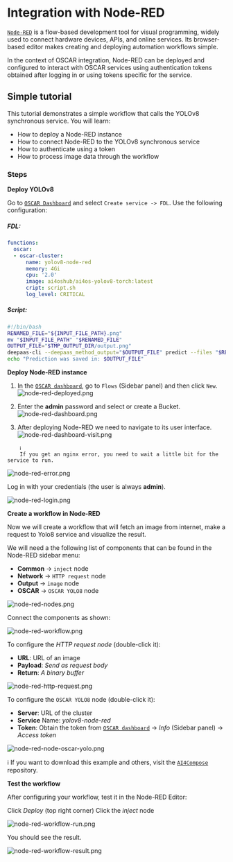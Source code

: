 # Integration with Node-RED

[`Node-RED`](https://nodered.org/) is a flow-based development tool for visual programming, widely used to connect hardware devices, APIs, and online services. Its browser-based editor makes creating and deploying automation workflows simple.

In the context of OSCAR integration, Node-RED can be deployed and configured to interact with OSCAR services using authentication tokens obtained after logging in or using tokens specific for the service.

## Simple tutorial

This tutorial demonstrates a simple workflow that calls the YOLOv8 synchronous service. You will learn:
- How to deploy a Node-RED instance
- How to connect Node-RED to the YOLOv8 synchronous service
- How to authenticate using a token
- How to process image data through the workflow

### Steps

**Deploy YOLOv8**

Go to [`OSCAR Dashboard`](https://dashboard.oscar.grycap.net/) and select `Create service -> FDL`. Use the following configuration:

##### FDL:
```yaml
functions:
  oscar:
  - oscar-cluster:
      name: yolov8-node-red
      memory: 4Gi
      cpu: '2.0'
      image: ai4oshub/ai4os-yolov8-torch:latest
      cript: script.sh
      log_level: CRITICAL
```
    
##### Script:

```bash
#!/bin/bash
RENAMED_FILE="${INPUT_FILE_PATH}.png"
mv "$INPUT_FILE_PATH" "$RENAMED_FILE"
OUTPUT_FILE="$TMP_OUTPUT_DIR/output.png"
deepaas-cli --deepaas_method_output="$OUTPUT_FILE" predict --files "$RENAMED_FILE" --accept image/png 2>&1
echo "Prediction was saved in: $OUTPUT_FILE"
```

**Deploy Node-RED instance**

1. In the [`OSCAR dashboard`](https://dashboard.oscar.grycap.net/), go to `Flows` (Sidebar panel)  and then click `New`. 
    ![node-red-deployed.png](images/integrations/node-red-deployed.png) 

1. Enter the **admin** password and select or create a Bucket.
    ![node-red-dashboard.png](images/integrations/node-red-dashboard.png)

1. After deploying Node-RED we need to navigate to its user interface.
    ![node-red-dashboard-visit.png](images/integrations/node-red-dashboard-visit.png)

```
    ℹ️
    If you get an nginx error, you need to wait a little bit for the service to run.
```
![node-red-error.png](images/integrations/node-red-error.png)

Log in with your credentials (the user is always **admin**).

![node-red-login.png](images/integrations/node-red-login.png)
    

**Create a workflow in Node-RED**

Now we will create a workflow that will fetch an image from internet, make a request to Yolo8 service and visualize the result.

We will need a the following list of components that can be found in the Node-RED sidebar menu:

- **Common** → `inject` node
- **Network** → `HTTP request` node
- **Output** → `image` node
- **OSCAR** → `OSCAR YOLO8` node

![node-red-nodes.png](images/integrations/node-red-nodes.png)


Connect the components as shown:

![node-red-workflow.png](images/integrations/node-red-workflow.png)

To configure the *HTTP request node* (double-click it):

- **URL**: URL of an image
- **Payload**: _Send as request body_
- **Return**: _A binary buffer_

![node-red-http-request.png](images/integrations/node-red-node-http-request.png)

To configure the `OSCAR YOLO8` node (double-click it):

- **Server**: URL of the cluster
- **Service** Name: _yolov8-node-red_
- **Token**: Obtain the token from [`OSCAR dashboard`](https://dashboard.oscar.grycap.net/) → *Info* (Sidebar panel) → *Access token*

![node-red-node-oscar-yolo.png](images/integrations/node-red-node-oscar-yolo.png)


ℹ️ 
If you want to download this example and others, visit the [`AI4Compose`](https://github.com/ai4os/ai4-compose/tree/main) repository.

    
**Test the workflow**

After configuring your workflow, test it in the Node-RED Editor:

Click *Deploy* (top right corner)
Click the *inject* node

![node-red-workflow-run.png](images/integrations/node-red-workflow-run.png)

You should see the result.

![node-red-workflow-result.png](images/integrations/node-red-workflow-result.png)
